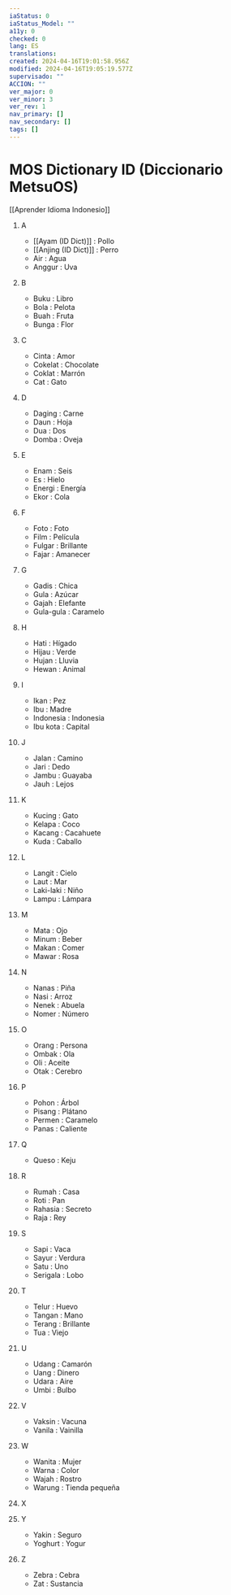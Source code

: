 ```yaml
---
iaStatus: 0
iaStatus_Model: ""
a11y: 0
checked: 0
lang: ES
translations: 
created: 2024-04-16T19:01:58.956Z
modified: 2024-04-16T19:05:19.577Z
supervisado: ""
ACCION: ""
ver_major: 0
ver_minor: 3
ver_rev: 1
nav_primary: []
nav_secondary: []
tags: []
---
```

# MOS Dictionary ID (Diccionario MetsuOS)

[[Aprender Idioma Indonesio]]

1. A
   - [[Ayam (ID Dict)]] : Pollo
   - [[Anjing (ID Dict)]] : Perro
   - Air : Agua
   - Anggur : Uva

2. B
   - Buku : Libro
   - Bola : Pelota
   - Buah : Fruta
   - Bunga : Flor

3. C
   - Cinta : Amor
   - Cokelat : Chocolate
   - Coklat : Marrón
   - Cat : Gato

4. D
   - Daging : Carne
   - Daun : Hoja
   - Dua : Dos
   - Domba : Oveja

5. E
   - Enam : Seis
   - Es : Hielo
   - Energi : Energía
   - Ekor : Cola

6. F
   - Foto : Foto
   - Film : Película
   - Fulgar : Brillante
   - Fajar : Amanecer

7. G
   - Gadis : Chica
   - Gula : Azúcar
   - Gajah : Elefante
   - Gula-gula : Caramelo

8. H
   - Hati : Hígado
   - Hijau : Verde
   - Hujan : Lluvia
   - Hewan : Animal

9. I
   - Ikan : Pez
   - Ibu : Madre
   - Indonesia : Indonesia
   - Ibu kota : Capital

10. J
    - Jalan : Camino
    - Jari : Dedo
    - Jambu : Guayaba
    - Jauh : Lejos

11. K
    - Kucing : Gato
    - Kelapa : Coco
    - Kacang : Cacahuete
    - Kuda : Caballo

12. L
    - Langit : Cielo
    - Laut : Mar
    - Laki-laki : Niño
    - Lampu : Lámpara

13. M
    - Mata : Ojo
    - Minum : Beber
    - Makan : Comer
    - Mawar : Rosa

14. N
    - Nanas : Piña
    - Nasi : Arroz
    - Nenek : Abuela
    - Nomer : Número

15. O
    - Orang : Persona
    - Ombak : Ola
    - Oli : Aceite
    - Otak : Cerebro

16. P
    - Pohon : Árbol
    - Pisang : Plátano
    - Permen : Caramelo
    - Panas : Caliente

17. Q
    - Queso : Keju

18. R
    - Rumah : Casa
    - Roti : Pan
    - Rahasia : Secreto
    - Raja : Rey

19. S
    - Sapi : Vaca
    - Sayur : Verdura
    - Satu : Uno
    - Serigala : Lobo

20. T
    - Telur : Huevo
    - Tangan : Mano
    - Terang : Brillante
    - Tua : Viejo

21. U
    - Udang : Camarón
    - Uang : Dinero
    - Udara : Aire
    - Umbi : Bulbo

22. V
    - Vaksin : Vacuna
    - Vanila : Vainilla

23. W
    - Wanita : Mujer
    - Warna : Color
    - Wajah : Rostro
    - Warung : Tienda pequeña

24. X

25. Y
    - Yakin : Seguro
    - Yoghurt : Yogur

26. Z
    - Zebra : Cebra
    - Zat : Sustancia
